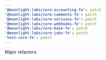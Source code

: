 ```yaml
---
'@moonlight-labs/core-accounting-fe': patch
'@moonlight-labs/core-comments-fe': patch
'@moonlight-labs/core-versions-fe': patch
'@moonlight-labs/core-webhooks-fe': patch
'@moonlight-labs/core-base-fe': patch
'@moonlight-labs/core-jobs-fe': patch
'test-core-fe': patch
---
```


Major refactors
